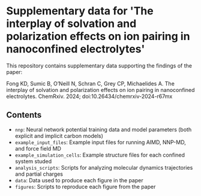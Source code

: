# Supplementary data for 'The interplay of solvation and polarization effects on ion pairing in nanoconfined electrolytes'

This repository contains supplementary data supporting the findings of the paper: 

Fong KD, Sumic B, O’Neill N, Schran C, Grey CP, Michaelides A. The interplay of solvation and polarization effects on ion pairing in nanoconfined electrolytes. ChemRxiv. 2024; doi:10.26434/chemrxiv-2024-r67mx

## Contents
* `nnp`:
Neural network potential training data and model parameters (both explicit and implicit carbon models)
* `example_input_files`: Example input files for running AIMD, NNP-MD, and force field MD
* `example_simulation_cells`: Example structure files for each confined system studed
* `analysis_scripts`: Scripts for analyzing molecular dynamics trajectories and partial charges
* `data`: Data used to produce each figure in the paper
* `figures`: Scripts to reproduce each figure from the paper
